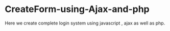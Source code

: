 # CreateForm-using-Ajax-and-php
Here we create complete login system using javascript , ajax as well as php.


